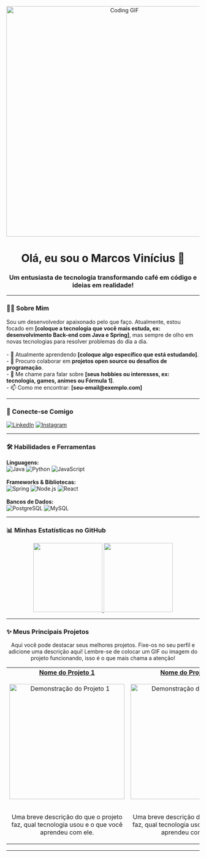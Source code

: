 <p align="center">
  <img src="https://media.giphy.com/media/v1.Y2lkPTc5MGI3NjExd2RzZmpucmNqN2JjcnQ4dXU1NGN2eGFkdXBxM3J1enVmeDE2Nmg1eSZlcD12MV9pbnRlcm5hbF9naWZfYnlfaWQmY3Q9Zw/qgQUggACpCfvO/giphy.gif" alt="Coding GIF" width="600"/>
</p>

<h1 align="center">Olá, eu sou o Marcos Vinícius 👋</h1>
<h3 align="center">Um entusiasta de tecnologia transformando café em código e ideias em realidade!</h3>

---

### 👨‍💻 Sobre Mim

<p align="left">
  Sou um desenvolvedor apaixonado pelo que faço. Atualmente, estou focado em <strong>[coloque a tecnologia que você mais estuda, ex: desenvolvimento Back-end com Java e Spring]</strong>, mas sempre de olho em novas tecnologias para resolver problemas do dia a dia.
  <br><br>
  - 🌱 Atualmente aprendendo <strong>[coloque algo específico que está estudando]</strong>.
  <br>
  - 👯 Procuro colaborar em <strong>projetos open source ou desafios de programação</strong>.
  <br>
  - 💬 Me chame para falar sobre <strong>[seus hobbies ou interesses, ex: tecnologia, games, animes ou Fórmula 1]</strong>.
  <br>
  - 📫 Como me encontrar: <strong>[seu-email@exemplo.com]</strong>
</p>

---

### 🔗 Conecte-se Comigo

<p align="left">
  <a href="https://linkedin.com/in/SEU-LINKEDIN-AQUI" target="_blank"><img src="https://img.shields.io/badge/LinkedIn-0077B5?style=for-the-badge&logo=linkedin&logoColor=white" alt="LinkedIn"></a>
  <a href="https://instagram.com/SEU-INSTAGRAM-AQUI" target="_blank"><img src="https://img.shields.io/badge/Instagram-E4405F?style=for-the-badge&logo=instagram&logoColor=white" alt="Instagram"></a>
</p>

---

### 🛠️ Habilidades e Ferramentas

<p align="left">
  <strong>Linguagens:</strong><br>
  <img src="https://img.shields.io/badge/Java-ED8B00?style=for-the-badge&logo=openjdk&logoColor=white" alt="Java">
  <img src="https://img.shields.io/badge/Python-3776AB?style=for-the-badge&logo=python&logoColor=white" alt="Python">
  <img src="https://img.shields.io/badge/JavaScript-F7DF1E?style=for-the-badge&logo=javascript&logoColor=black" alt="JavaScript">
  <br><br>
  <strong>Frameworks & Bibliotecas:</strong><br>
  <img src="https://img.shields.io/badge/Spring-6DB33F?style=for-the-badge&logo=spring&logoColor=white" alt="Spring">
  <img src="https://img.shields.io/badge/Node.js-339933?style=for-the-badge&logo=nodedotjs&logoColor=white" alt="Node.js">
  <img src="https://img.shields.io/badge/React-20232A?style=for-the-badge&logo=react&logoColor=61DAFB" alt="React">
  <br><br>
  <strong>Bancos de Dados:</strong><br>
  <img src="https://img.shields.io/badge/PostgreSQL-316192?style=for-the-badge&logo=postgresql&logoColor=white" alt="PostgreSQL">
  <img src="https://img.shields.io/badge/MySQL-4479A1?style=for-the-badge&logo=mysql&logoColor=white" alt="MySQL">
</p>

---

### 📊 Minhas Estatísticas no GitHub

<p align="center">
  <a href="https://github.com/vrsmarcos26">
    <img height="180em" src="https://github-readme-stats.vercel.app/api?username=vrsmarcos26&show_icons=true&theme=dracula&include_all_commits=true&count_private=true"/>
    <img height="180em" src="https://github-readme-stats.vercel.app/api/top-langs/?username=vrsmarcos26&layout=compact&langs_count=7&theme=dracula"/>
  </a>
</p>

---

### ✨ Meus Principais Projetos

<p align="center">Aqui você pode destacar seus melhores projetos. Fixe-os no seu perfil e adicione uma descrição aqui! Lembre-se de colocar um GIF ou imagem do projeto funcionando, isso é o que mais chama a atenção!</p>

<table align="center">
  <tr>
    <td align="center">
      <a href="[LINK PARA O SEU PROJETO 1]">
        <strong>Nome do Projeto 1</strong><br><br>
        <img src="[LINK PARA UM GIF OU IMAGEM DO SEU PROJETO]" alt="Demonstração do Projeto 1" width="300">
      </a>
      <br><br>
      <p>Uma breve descrição do que o projeto faz, qual tecnologia usou e o que você aprendeu com ele.</p>
    </td>
    <td align="center">
      <a href="[LINK PARA O SEU PROJETO 2]">
        <strong>Nome do Projeto 2</strong><br><br>
        <img src="[LINK PARA UM GIF OU IMAGEM DO SEU PROJETO]" alt="Demonstração do Projeto 2" width="300">
      </a>
      <br><br>
      <p>Uma breve descrição do que o projeto faz, qual tecnologia usou e o que você aprendeu com ele.</p>
    </td>
  </tr>
</table>

---

